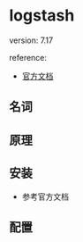 # logstash

version: 7.17

reference:

- [官方文档](https://www.elastic.co/guide/en/logstash/current/introduction.html)


## 名词




## 原理




## 安装

- 参考官方文档

## 配置